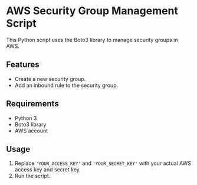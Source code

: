 # AWS Security Group Management Script

This Python script uses the Boto3 library to manage security groups in AWS.

## Features

- Create a new security group.
- Add an inbound rule to the security group.

## Requirements

- Python 3
- Boto3 library
- AWS account

## Usage

1. Replace `'YOUR_ACCESS_KEY'` and `'YOUR_SECRET_KEY'` with your actual AWS access key and secret key.
2. Run the script.
